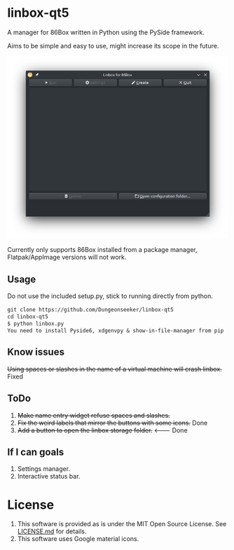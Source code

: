 # linbox-qt5
A manager for 86Box written in Python using the PySide framework.

Aims to be simple and easy to use, might increase its scope in the future.

![Screenshot 1.](./resources/ss.png)

Currently only supports 86Box installed from a package manager, Flatpak/AppImage versions will not work.

## Usage
Do not use the included setup.py, stick to running directly from python.
```
git clone https://github.com/Dungeonseeker/linbox-qt5
cd linbox-qt5
$ python linbox.py
You need to install Pyside6, xdgenvpy & show-in-file-manager from pip
```

## Know issues
~~Using spaces or slashes in the name of a virtual machine will crash linbox.~~ Fixed

## ToDo
1. ~~Make name entry widget refuse spaces and slashes.~~
2. ~~Fix the weird labels that mirror the buttons with some icons.~~ Done
3. ~~Add a button to open the linbox storage folder.~~ <--- Done

## If I can goals
1. Settings manager. 
2. Interactive status bar.

# License
1. This software is provided as is under the MIT Open Source License. See [LICENSE.md](./LICENSE.md) for details.
2. This software uses Google material icons.
